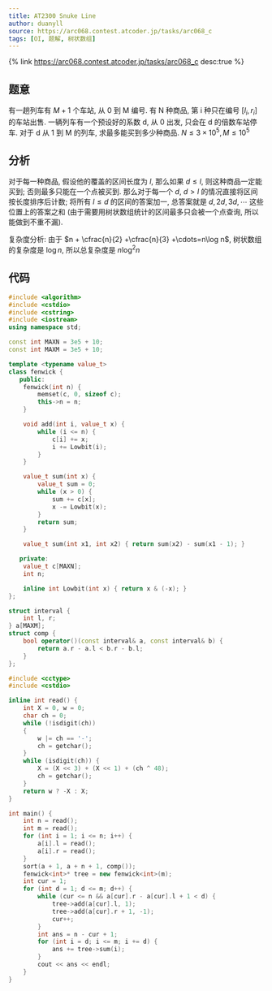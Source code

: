 ```yaml
---
title: AT2300 Snuke Line
author: duanyll
source: https://arc068.contest.atcoder.jp/tasks/arc068_c
tags: [OI, 题解, 树状数组]
---
```


{% link https://arc068.contest.atcoder.jp/tasks/arc068_c desc:true %}

## 题意

有一趟列车有 $M+1$ 个车站, 从 0 到 M 编号. 有 N 种商品, 第 i 种只在编号 $[l_i,r_i]$ 的车站出售. 一辆列车有一个预设好的系数 d, 从 0 出发, 只会在 d 的倍数车站停车. 对于 d 从 1 到 M 的列车, 求最多能买到多少种商品. $N \leq 3 \times 10^5, M \leq 10^5$

## 分析

对于每一种商品, 假设他的覆盖的区间长度为 $l$, 那么如果 $d \leq l$, 则这种商品一定能买到; 否则最多只能在一个点被买到. 那么对于每一个 $d$, $d > l$ 的情况直接将区间按长度排序后计数; 将所有 $l \leq d$ 的区间的答案加一, 总答案就是 $d, 2d, 3d, \cdots$ 这些位置上的答案之和 (由于需要用树状数组统计的区间最多只会被一个点查询, 所以能做到不重不漏).

复杂度分析: 由于 $n + \cfrac{n}{2} +\cfrac{n}{3} +\cdots=n\log n$, 树状数组的复杂度是 $\log n$, 所以总复杂度是 $n \log^2n$

## 代码

```cpp
#include <algorithm>
#include <cstdio>
#include <cstring>
#include <iostream>
using namespace std;

const int MAXN = 3e5 + 10;
const int MAXM = 3e5 + 10;

template <typename value_t>
class fenwick {
   public:
    fenwick(int n) {
        memset(c, 0, sizeof c);
        this->n = n;
    }

    void add(int i, value_t x) {
        while (i <= n) {
            c[i] += x;
            i += Lowbit(i);
        }
    }

    value_t sum(int x) {
        value_t sum = 0;
        while (x > 0) {
            sum += c[x];
            x -= Lowbit(x);
        }
        return sum;
    }

    value_t sum(int x1, int x2) { return sum(x2) - sum(x1 - 1); }

   private:
    value_t c[MAXN];
    int n;

    inline int Lowbit(int x) { return x & (-x); }
};

struct interval {
    int l, r;
} a[MAXM];
struct comp {
    bool operator()(const interval& a, const interval& b) {
        return a.r - a.l < b.r - b.l;
    }
};

#include <cctype>
#include <cstdio>

inline int read() {
    int X = 0, w = 0;
    char ch = 0;
    while (!isdigit(ch))
    {
        w |= ch == '-';
        ch = getchar();
    }
    while (isdigit(ch)) {
        X = (X << 3) + (X << 1) + (ch ^ 48);
        ch = getchar();
    }
    return w ? -X : X;
}

int main() {
    int n = read();
    int m = read();
    for (int i = 1; i <= n; i++) {
        a[i].l = read();
        a[i].r = read();
    }  
    sort(a + 1, a + n + 1, comp());
    fenwick<int>* tree = new fenwick<int>(m);
    int cur = 1;
    for (int d = 1; d <= m; d++) {
        while (cur <= n && a[cur].r - a[cur].l + 1 < d) {
            tree->add(a[cur].l, 1);
            tree->add(a[cur].r + 1, -1);
            cur++;
        }
        int ans = n - cur + 1;
        for (int i = d; i <= m; i += d) {
            ans += tree->sum(i);
        }
        cout << ans << endl;
    }
}
```
